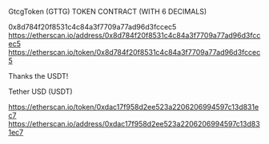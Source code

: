GtcgToken (GTTG) TOKEN CONTRACT (WITH 6 DECIMALS)

0x8d784f20f8531c4c84a3f7709a77ad96d3fccec5
https://etherscan.io/address/0x8d784f20f8531c4c84a3f7709a77ad96d3fccec5
https://etherscan.io/token/0x8d784f20f8531c4c84a3f7709a77ad96d3fccec5

Thanks the USDT!

Tether USD (USDT)

https://etherscan.io/token/0xdac17f958d2ee523a2206206994597c13d831ec7
https://etherscan.io/address/0xdac17f958d2ee523a2206206994597c13d831ec7
